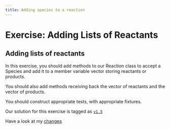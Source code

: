 ```yaml
---
title: Adding species to a reaction
---
```



Exercise: Adding Lists of Reactants
===================================

Adding lists of reactants
-------------------------

In this exercise, you should add methods to our Reaction class to accept a Species and add it to a member variable vector storing reactants or products.

You should also add methods receiving back the vector of reactants and the vector of products.

You should construct appropriate tests, with appropriate fixtures.

Our solution for this exercise is tagged as [`v1.5`](https://github.com/UCL/rsd-cppcourse-example/tree/v1.5)

Have a look at my [changes](https://github.com/UCL/rsd-cppcourse-example/compare/v1.4...v1.5)
